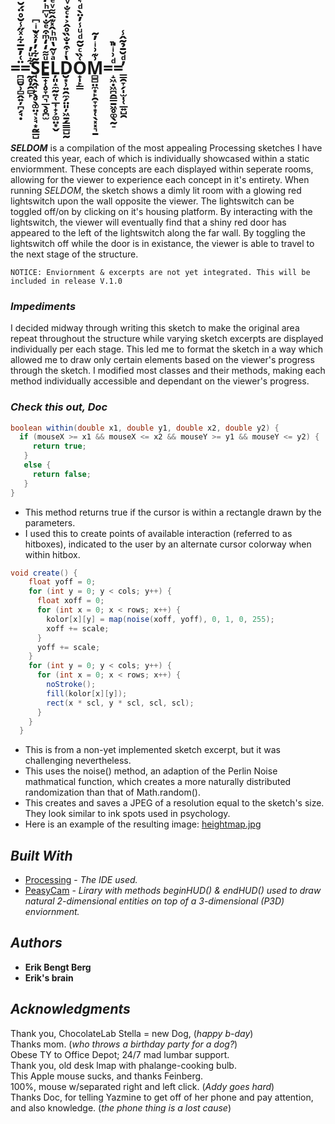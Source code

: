 # **=̪̻̮̹̻̭͍̦̪̗̘̣̈͑̓̄̅͋ͯ̋̾̆̊̈́̆̓ͪ͋=̰̥̦̯̻̙͋ͧ̓S̘̖̭̘̙̖̥̖͚̤̘͕̘͙̰͇̺̃͋̓̓ͯ̆ͥ͆ͅE͇̟̜̥̞̪͉̲̖̥̪̫ͧ͌̒̒ͫ͒ͤ̐ͮ͆ͪ̒͐ͯ͆̏ͮL̦͈̝̼̰͍̜̲͎̟͕͚̤͙̬ͣͮ̃̔ͫͪ̂̽͊̂͌ͮͤ̒̚D̮͙̹͍̯̼̗̤͈̦͖̱̗͇͇̺̰̔ͬ͒̇̐̏̊̂͐̇ͨ̐ͮO̟̩̙̳͑̏ͨ̆͂ͩͧ̾̓̈̀ͩ͛̓M̻̻̤̼͙̙̯̞̞͙̜̖͓͓͉̱͗͊͗ͥ̓͂=̝͖̣͖̪̯̳̱͖̥͚̖̰̠ͩ͗ͥ̎̚=̳̯̞̗̩̫̩̜̲͍̺̯̓ͩ̆̄̉̃̂̾**


<br />
<br />
<br />
<br />

***SELDOM*** is a compilation of the most appealing Processing sketches I have created this year, each of which is individually showcased within a static enviormment. These concepts are each displayed within seperate rooms, allowing for the viewer to experience each concept in it's entirety. When running *SELDOM*, the sketch shows a dimly lit room with a glowing red lightswitch upon the wall opposite the viewer. The lightswitch can be toggled off/on by clicking on it's housing platform. By interacting with the lightswitch, the viewer will eventually find that a shiny red door has appeared to the left of the lightswitch along the far wall. By toggling the lightswitch off while the door is in existance, the viewer is able to travel to the next stage of the structure. 

	NOTICE: Enviornment & excerpts are not yet integrated. This will be included in release V.1.0

### ***Impediments***
I decided midway through writing this sketch to make the original area repeat throughout the structure while varying sketch excerpts are displayed individually per each stage. This led me to format the sketch in a way which allowed me to draw only certain elements based on the viewer's progress through the sketch. I modified most classes and their methods, making each method individually accessible and dependant on the viewer's progress.

### ***Check this out, Doc***
```Java
boolean within(double x1, double y1, double x2, double y2) {
  if (mouseX >= x1 && mouseX <= x2 && mouseY >= y1 && mouseY <= y2) {
     return true;
   }
   else {
     return false;
   }
}
```
* This method returns true if the cursor is within a rectangle drawn by the parameters.
* I used this to create points of available interaction (referred to as hitboxes), indicated to the user by an alternate cursor colorway when within hitbox.
```Java
void create() {
    float yoff = 0;
    for (int y = 0; y < cols; y++) {
      float xoff = 0;
      for (int x = 0; x < rows; x++) {
        kolor[x][y] = map(noise(xoff, yoff), 0, 1, 0, 255);
        xoff += scale;
      }
      yoff += scale;
    }
    for (int y = 0; y < cols; y++) {
      for (int x = 0; x < rows; x++) {
        noStroke();
        fill(kolor[x][y]);
        rect(x * scl, y * scl, scl, scl);
      }
    }
  }
```
* This is from a non-yet implemented sketch excerpt, but it was challenging nevertheless.
* This uses the noise() method, an adaption of the Perlin Noise mathmatical function, which creates a more naturally distributed randomization than that of Math.random().
* This creates and saves a JPEG of a resolution equal to the sketch's size. They look similar to ink spots used in psychology.
* Here is an example of the resulting image: [heightmap.jpg](https://github.com/BergEB/proto-bengt/blob/master/Terrain/heightMap/heightMapCreator/heightmap.jpg)

## *Built With*
* [Processing](https://processing.org/) - *The IDE used.*
* [PeasyCam](http://mrfeinberg.com/peasycam/) - *Lirary with methods beginHUD() & endHUD() used to draw natural 2-dimensional entities on top of a 3-dimensional (P3D) enviornment.*

## *Authors*
* **Erik Bengt Berg** 
* **Erik's brain**

## *Acknowledgments*
Thank you, ChocolateLab Stella = new Dog, (*happy b-day*)<br />
Thanks mom. (*who throws a birthday party for a dog?*)<br />
Obese TY to Office Depot; 24/7 mad lumbar support.<br />
Thank you, old desk lmap with phalange-cooking bulb.<br />
This Apple mouse sucks, and thanks Feinberg.<br />
100%, mouse w/separated right and left click. (*Addy goes hard*)<br />
Thanks Doc, for telling Yazmine to get off of her phone and pay attention, and also knowledge. (*the phone thing is a lost cause*)
